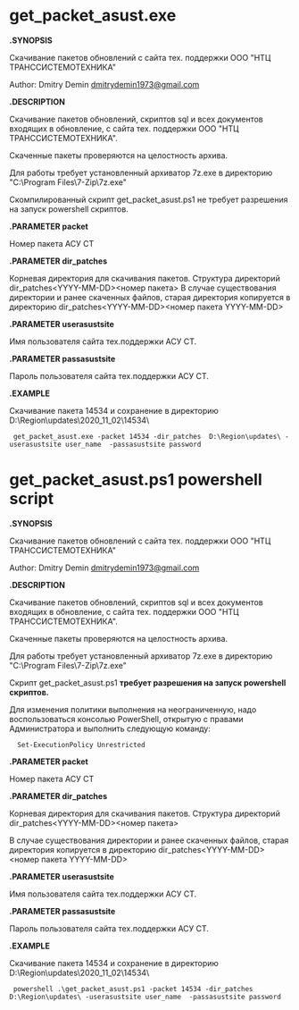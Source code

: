 
# get_packet_asust.exe 

**.SYNOPSIS**

   Скачивание пакетов обновлений с сайта тех. поддержки ООО "НТЦ ТРАНССИСТЕМОТЕХНИКА"

   Author: Dmitry Demin dmitrydemin1973@gmail.com

**.DESCRIPTION**

  Скачивание пакетов обновлений, скриптов sql и всех документов входящих в обновление, с сайта тех. поддержки ООО "НТЦ ТРАНССИСТЕМОТЕХНИКА".
  
  Скаченные пакеты проверяются на целостность архива.
  
  Для работы требует установленный архиватор 7z.exe в директорию "C:\Program Files\7-Zip\7z.exe"

  Скомпилированный скрипт get_packet_asust.ps1 не требует разрешения на запуск powershell скриптов.

**.PARAMETER packet**

  Номер пакета АСУ СТ 

**.PARAMETER dir_patches**

 Корневая директория для скачивания пакетов. Структура директорий dir_patches\<YYYY-MM-DD>\<номер пакета>
 В случае существования директории и ранее скаченных файлов, старая директория копируется в директорию  dir_patches\<YYYY-MM-DD>\<номер пакета YYYY-MM-DD>

**.PARAMETER userasustsite**

 Имя пользователя сайта тех.поддержки АСУ СТ.

**.PARAMETER passasustsite**

  Пароль пользователя сайта тех.поддержки АСУ СТ.

**.EXAMPLE**

  Скачивание пакета 14534 и сохранение в директорию D:\Region\updates\2020_11_02\14534\ 

     get_packet_asust.exe -packet 14534 -dir_patches  D:\Region\updates\ -userasustsite user_name  -passasustsite password




# get_packet_asust.ps1 powershell script 

**.SYNOPSIS**

   Скачивание пакетов обновлений с сайта тех. поддержки ООО "НТЦ ТРАНССИСТЕМОТЕХНИКА"

   Author: Dmitry Demin dmitrydemin1973@gmail.com

**.DESCRIPTION**

  Скачивание пакетов обновлений, скриптов sql и всех документов входящих в обновление, с сайта тех. поддержки ООО "НТЦ ТРАНССИСТЕМОТЕХНИКА".
  
  Скаченные пакеты проверяются на целостность архива.
  
  Для работы требует установленный архиватор 7z.exe в директорию "C:\Program Files\7-Zip\7z.exe"

  Скрипт get_packet_asust.ps1 **требует разрешения на запуск powershell скриптов.**
  
  Для изменения политики выполнения на неограниченную, надо воспользоваться консолью PowerShell, открытую с правами Администратора и выполнить следующую команду:

      Set-ExecutionPolicy Unrestricted

**.PARAMETER packet**

  Номер пакета АСУ СТ 

**.PARAMETER dir_patches**

 Корневая директория для скачивания пакетов. Структура директорий dir_patches\<YYYY-MM-DD>\<номер пакета>
 
 В случае существования директории и ранее скаченных файлов, старая директория копируется в директорию  dir_patches\<YYYY-MM-DD>\<номер пакета YYYY-MM-DD>

**.PARAMETER userasustsite**

 Имя пользователя сайта тех.поддержки АСУ СТ.

**.PARAMETER passasustsite**

  Пароль пользователя сайта тех.поддержки АСУ СТ.

**.EXAMPLE**

  Скачивание пакета 14534 и сохранение в директорию D:\Region\updates\2020_11_02\14534\ 

     powershell .\get_packet_asust.ps1 -packet 14534 -dir_patches  D:\Region\updates\ -userasustsite user_name  -passasustsite password

